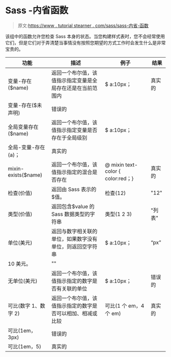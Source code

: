 # Sass -内省函数

> 原文:[https://www . tutorial stearner . com/sass/sass-内省-函数](https://www.tutorialsteacher.com/sass/sass-introspection-functions)

该组中的函数允许您检查 Sass 本身的状态。当您构建样式表时，您不会经常使用它们，但是它们对于弄清楚当事情没有按照您期望的方式工作时会发生什么是非常宝贵的。

| 功能 | 描述 | 例子 | 结果 |
| --- | --- | --- | --- |
| 变量-存在($name) | 返回一个布尔值，该值指示指定变量是全局存在还是在当前范围内 | $ a:10px； | 真实的 |
| 变量-存在($未声明) | 错误的 |
| 全局变量存在($name) | 返回一个布尔值，该值指示指定变量是否存在于全局级别 | $ a:10px；
全局-变量-存在(a)； | 真实的 |
| mixin-exists($name) | 返回一个布尔值，该值指示指定的混合是否存在 | @ mixin text-color { color:red；} | 真实的 |
| 检查(价值) | 返回由 Sass 表示的$值。 | 检查(12) | "12" |
| 类型(价值) | 返回包含$value 的 Sass 数据类型的字符串 | 类型(1 2 3) | "列表" |
| 单位(美元) | 返回与数字相关联的单位，如果数字没有单位，则返回空字符串 | $ a:10px； | “px” |
| 10 美元。 | "" |
| 无单位(美元) | 返回一个布尔值，该值指示指定的数字是否有关联的单位 | $ a:10px； | 错误的 |
| 可比(数字 1、数字 2) | 返回一个布尔值，该值指示指定的数字是否可以相加、相减或比较 | 可比(1 个 em，4 个 em) | 真实的 |
| 可比(1em，3px) | 错误的 |
| 可比(1em，5) | 真实的 |